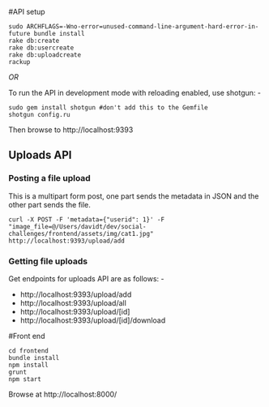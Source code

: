 #API setup

```
sudo ARCHFLAGS=-Wno-error=unused-command-line-argument-hard-error-in-future bundle install
rake db:create
rake db:usercreate
rake db:uploadcreate
rackup
```

*OR*

To run the API in development mode with reloading enabled, use shotgun: -

```
sudo gem install shotgun #don't add this to the Gemfile
shotgun config.ru
```

Then browse to http://localhost:9393

## Uploads API

### Posting a file upload

This is a multipart form post, one part sends the metadata in JSON and the other part sends the file.

```
curl -X POST -F 'metadata={"userid": 1}' -F "image_file=@/Users/davidt/dev/social-challenges/frontend/assets/img/cat1.jpg" http://localhost:9393/upload/add
```

### Getting file uploads

Get endpoints for uploads API are as follows: -

* http://localhost:9393/upload/add
* http://localhost:9393/upload/all
* http://localhost:9393/upload/[id]
* http://localhost:9393/upload/[id]/download

#Front end

```
cd frontend
bundle install
npm install
grunt
npm start
```

Browse at http://localhost:8000/
